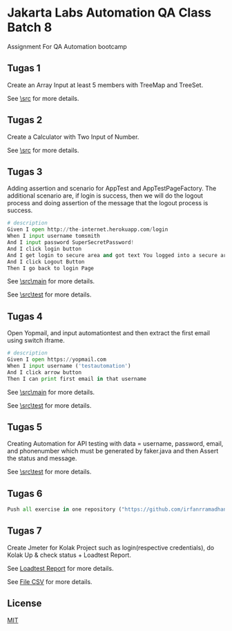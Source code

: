 # Jakarta Labs Automation QA Class Batch 8


Assignment For QA Automation bootcamp


## Tugas 1

Create an Array Input at least 5 members with TreeMap and TreeSet.

See [\src](https://github.com/irfanrramadhan/test-repository/tree/master/tugas1/src/com/tugas1) for more details.

## Tugas 2

Create a Calculator with Two Input of Number.

See [\src](https://github.com/irfanrramadhan/test-repository/tree/master/tugas2/src/com/tugas2) for more details.

## Tugas 3

Adding assertion and scenario for AppTest and AppTestPageFactory. The additional scenario are, if login is success, then we will do the logout process and doing assertion of the message that the logout process is success.

```python
# description
Given I open http://the-internet.herokuapp.com/login
When I input username tomsmith
And I input password SuperSecretPassword!
And I click login button
And I get login to secure area and got text You logged into a secure area!
And I click Logout Button
Then I go back to login Page
```

See [\src\main](https://github.com/irfanrramadhan/test-repository/tree/master/tugas3/src/main/java/may2022/tugas3/pages) for more details.

See [\src\test](https://github.com/irfanrramadhan/test-repository/tree/master/tugas3/src/test/java/may2022/tugas3) for more details.

## Tugas 4

Open Yopmail, and input automationtest and then extract the first email using switch iframe.

```python
# description
Given I open https://yopmail.com
When I input username ('testautomation')
And I click arrow button
Then I can print first email in that username
```

See [\src\main](https://github.com/irfanrramadhan/test-repository/tree/master/tugas4/src/main/java/may2022/tugas4/pages) for more details.

See [\src\test](https://github.com/irfanrramadhan/test-repository/tree/master/tugas4/src/test/java/may2022/tugas4) for more details.

## Tugas 5

Creating Automation for API testing with data = username, password, email, and phonenumber which must be generated by faker.java and then Assert the status and message.


See [\src\test](https://github.com/irfanrramadhan/test-repository/tree/master/tugas5/src/test/java/may2022/tugas5) for more details.

## Tugas 6

```python
Push all exercise in one repository ("https://github.com/irfanrramadhan/test-repository/")
```

## Tugas 7

Create Jmeter for Kolak Project such as login(respective credentials), 
do Kolak Up & check status +  Loadtest Report.

See [Loadtest Report](https://github.com/irfanrramadhan/test-repository/blob/master/Tugas7/Tugas7%20Loadtest%20Report.docx) for more details.

See [File CSV](https://github.com/irfanrramadhan/test-repository/blob/master/Tugas7/Tugas7.csv) for more details.


## License
[MIT](https://choosealicense.com/licenses/mit/)
